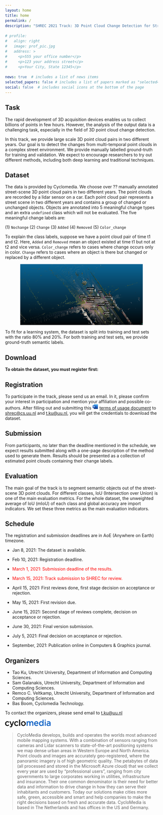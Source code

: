 ```yaml
---
layout: home
title: home
permalink: /
description: "SHREC 2021 Track: 3D Point Cloud Change Detection for Street Scenes"

# profile:
#   align: right
#   image: prof_pic.jpg
#   address: >
#     <p>555 your office number</p>
#     <p>123 your address street</p>
#     <p>Your City, State 12345</p>

news: true  # includes a list of news items
selected_papers: false # includes a list of papers marked as "selected={true}"
social: false  # includes social icons at the bottom of the page
---
```


## Task
The rapid development of 3D acquisition devices enables us to collect billions of points in few hours. However, the analysis of the output data is a challenging task, especially in the field of 3D point cloud change detection. 

In this track, we provide large scale 3D point cloud pairs in two different years. Our goal is to detect the changes from multi-temporal point clouds in a complex street environment. We provide manually labelled ground-truth for training and validation. We expect to encourage researchers to try out different methods, including both deep learning and traditional techniques.

## Dataset

The data is provided by Cyclomedia. We choose over ??  manually annotated street-scene 3D point cloud pairs in two different years. The point clouds are recorded by a lidar sensor on a car. Each point cloud pair represents a street scene in two different years and contains a group of changed or unchanged objects. Objects are annotated into 5 meaningful change types and an extra `undefined` class which will not be evaluated. The five meaningful change labels are:

(1) `Nochange` (2) `Change` (3) `Added` (4) `Removed` (5) `Color_change` 

To explain the class labels, suppose we have a point cloud pair of time t1 and t2. Here, `Added` and `Removed` mean an object existed at time t1 but not at t2 and vice versa. `Color_change` refers to cases where change occurs only in color. `Change` refers to cases where an object is there but changed or replaced by a different object.


<!-- ![](assets/image01.png)
 -->
<img src="assets/image01.png" style="display: block; margin-left: auto; margin-right: auto; width: 80%;">

To fit for a learning system, the dataset is split into training and test sets with the ratio 80% and 20%. For both training and test sets, we provide ground-truth semantic labels.

## Download

**To obtain the dataset, you must register first:**

## Registration

To participate in the track, please send us an email. In it, please confirm your interest in participation and mention your affiliation and possible co-authors. After filling out and submitting this <img src="/assets/word_icon.jpeg" height="18"> [terms of usage document]() to [shrec@cs.uu.nl](mailto:shrec@cs.uu.nl) and [t.ku@uu.nl](mailto:t.ku@uu.nl), you will get the credentials to download the dataset. 

## Submission

From participants, no later than the deadline mentioned in the schedule, we expect results submitted along with a one-page description of the method used to generate them. Results should be presented as a collection of estimated point clouds containing their change labels.

## Evaluation

The main goal of the track is to segment semantic objects out of the street-scene 3D point clouds. For different classes, IoU (Intersection over Union) is one of the main evaluation metrics. For the whole dataset, the unweighted average of IoU (mIoU) of each class and global accuracy are import indicators. We set these three metrics as the main evaluation indicators.

## Schedule

The registration and submission deadlines are in AoE (Anywhere on Earth) timezone.

-	Jan 8, 2021: The dataset is available.

-	Feb 10, 2021: Registration deadline.

-	<p style="color: red">March 1, 2021: Submission deadline of the results.</p>

-	<p style="color: red">March 15, 2021: Track submission to SHREC for review.</p>

-	April 15, 2021: First reviews done, first stage decision on acceptance or rejection.

-	May 15, 2021: First revision due.

-	June 15, 2021: Second stage of reviews complete, decision on acceptance or rejection.

-	June 30, 2021: Final version submission.

-	July 5, 2021: Final decision on acceptance or rejection.

-	September, 2021: Publication online in Computers & Graphics journal.


## Organizers

- Tao Ku, Utrecht University, Department of Information and Computing Sciences.
- Sam Galanakis, Utrecht University, Department of Information and Computing Sciences.
- Remco C. Veltkamp, Utrecht University, Department of Information and Computing Sciences.
- Bas Boom, Cyclomedia Technology.

To contact the organizers, please send email to [t.ku@uu.nl](mailto:t.ku@uu.nl)



<img src="/assets/logo_cyclomedia.jpg" width="150">

> CycloMedia develops, builds and operates the worlds most advanced mobile mapping systems. With a combination of sensors ranging from cameras and Lidar scanners to state-of-the-art positioning systems we map dense urban areas in Western Europe and North America. Point clouds and images are accurately geo-registered, where the panoramic imagery is of high geometric quality.
> The petabytes of data (all processed and stored in the Microsoft Azure cloud) that we collect every year are used by “professional users”, ranging from city governments to large corporates working in utilities, infrastructure and insurance. Their one common denominator is their need for better data and information to drive change in how they can serve their inhabitants and customers. Today our solutions make cities more safe, green, accessible and smart and help companies to make the right decisions based on fresh and accurate data. CycloMedia is based in The Netherlands and has offices in the US and Germany.

<!-- 

Write your biography here. Tell the world about yourself. Link to your favorite [subreddit](http://reddit.com){:target="\_blank"}. You can put a picture in, too. The code is already in, just name your picture `prof_pic.jpg` and put it in the `img/` folder.

Put your address / P.O. box / other info right below your picture. You can also disable any these elements by editing `profile` property of the YAML header of your `_pages/about.md`. Edit `_bibliography/papers.bib` and Jekyll will render your [publications page](/al-folio/publications/) automatically.

Link to your social media connections, too. This theme is set up to use [Font Awesome icons](http://fortawesome.github.io/Font-Awesome/){:target="\_blank"} and [Academicons](https://jpswalsh.github.io/academicons/){:target="\_blank"}, like the ones below. Add your Facebook, Twitter, LinkedIn, Google Scholar, or just disable all of them. -->
